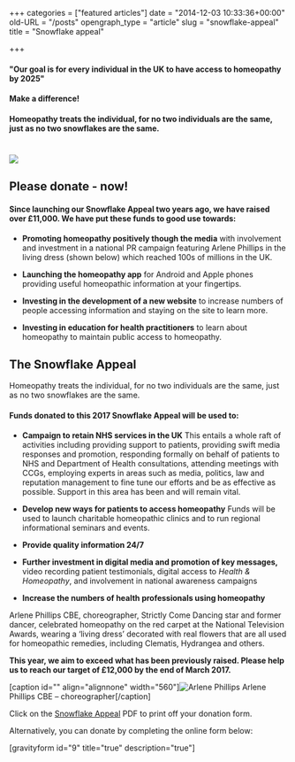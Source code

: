 +++
categories = ["featured articles"]
date = "2014-12-03 10:33:36+00:00"
old-URL = "/posts"
opengraph_type = "article"
slug = "snowflake-appeal"
title = "Snowflake appeal"

+++

#### "Our goal is for every individual in the UK to have access to homeopathy by 2025"

#### Make a difference!

#### Homeopathy treats the individual, for no two individuals are the same, just as no two snowflakes are the same.

# ![](https://res.cloudinary.com/homeopathyuk/v1557403245/bha/snowflake-appeal-01.png)

## Please donate - now!

#### Since launching our Snowflake Appeal two years ago, we have raised over £11,000. We have put these funds to good use towards:

  * **Promoting homeopathy positively though the media** with involvement and investment in a national PR campaign featuring Arlene Phillips in the living dress (shown below) which reached 100s of millions in the UK.

  * **Launching the homeopathy app** for Android and Apple phones providing useful homeopathic information at your fingertips.

  * **Investing in the development of a new website** to increase numbers of people accessing information and staying on the site to learn more.

  * **Investing in education for health practitioners** to learn about homeopathy to maintain public access to homeopathy.

## The Snowflake Appeal

Homeopathy treats the individual, for no two individuals are the same, just as no two snowflakes are the same.

#### Funds donated to this 2017 Snowflake Appeal will be used to:

  * **Campaign to retain NHS services in the UK**
This entails a whole raft of activities including providing support to patients, providing swift media responses and promotion, responding formally on behalf of patients to NHS and Department of Health consultations, attending meetings with CCGs, employing experts in areas such as media, politics, law and reputation management to fine tune our efforts and be as effective as possible. Support in this area has been and will remain vital.

  * **Develop new ways for patients to access homeopathy**
Funds will be used to launch charitable homeopathic clinics and to run regional informational seminars and events.

  * **Provide quality information 24/7**

  * **Further investment in digital media and promotion of key messages,** video recording patient testimonials, digital access to _Health & Homeopathy_, and involvement in national awareness campaigns

  * **Increase the numbers of health professionals using homeopathy**

Arlene Phillips CBE, choreographer, Strictly Come Dancing star and former dancer, celebrated homeopathy on the red carpet at the National Television Awards, wearing a ‘living dress’ decorated with real flowers that are all used for homeopathic remedies, including Clematis, Hydrangea and others.

**This year, we aim to exceed what has been previously raised. Please help us to reach our target of £12,000 by the end of March 2017.**

[caption id="" align="alignnone" width="560"]![Arlene Phillips](https://res.cloudinary.com/homeopathyuk/v1557403245/bha/arlene-phillips.jpg) Arlene Phillips CBE – choreographer[/caption]

Click on the [Snowflake Appeal](https://res.cloudinary.com/homeopathyuk/v1557403245/bha/BHA_Snowflake_4xA5_leaflet-2016.pdf) PDF to print off your donation form.

Alternatively, you can donate by completing the online form below:

[gravityform id="9" title="true" description="true"]
